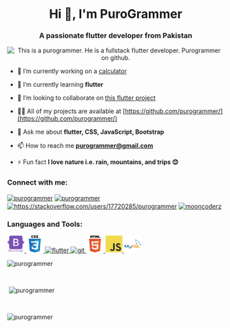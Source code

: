 <h1 align="center">Hi 👋, I'm PuroGrammer</h1>
<h3 align="center">A passionate flutter developer from Pakistan</h3>

<p align="center"> <img src="https://blog.codemagic.io/uploads/covers/CM_Flutter-dev-profile_Header.png" alt="This is a purogrammer. He is a fullstack flutter developer. Purogrammer on github."  height="350"/> </p>

<!-- <p align="left"> <a href="https://twitter.com/purogrammer" target="blank"><img src="https://img.shields.io/twitter/follow/purogrammer?logo=twitter&style=for-the-badge" alt="purogrammer" /></a> </p> -->

- 🔭 I’m currently working on a [calculator](https://github.com/purogrammer/flutter_calculator)

- 🌱 I’m currently learning **flutter**

- 👯 I’m looking to collaborate on [this flutter project](https://github.com/purogrammer/flutter_calculator)

- 👨‍💻 All of my projects are available at [https://github.com/purogrammer/](https://github.com/purogrammer/)

- 💬 Ask me about **flutter, CSS, JavaScript, Bootstrap**

- 📫 How to reach me **purogrammer@gmail.com**

- ⚡ Fun fact **I love nature i.e. rain, mountains, and trips 😊**

<h3 align="left">Connect with me:</h3>
<p align="left">
<a href="https://twitter.com/purogrammer" target="blank"><img align="center" src="https://raw.githubusercontent.com/rahuldkjain/github-profile-readme-generator/master/src/images/icons/Social/twitter.svg" alt="purogrammer" height="30" width="40" /></a>
<a href="https://linkedin.com/in/purogrammer" target="blank"><img align="center" src="https://raw.githubusercontent.com/rahuldkjain/github-profile-readme-generator/master/src/images/icons/Social/linked-in-alt.svg" alt="purogrammer" height="30" width="40" /></a>
<a href="https://stackoverflow.com/users/https://stackoverflow.com/users/17720285/purogrammer" target="blank"><img align="center" src="https://raw.githubusercontent.com/rahuldkjain/github-profile-readme-generator/master/src/images/icons/Social/stack-overflow.svg" alt="https://stackoverflow.com/users/17720285/purogrammer" height="30" width="40" /></a>
<a href="https://fb.com/mooncoderz" target="blank"><img align="center" src="https://raw.githubusercontent.com/rahuldkjain/github-profile-readme-generator/master/src/images/icons/Social/facebook.svg" alt="mooncoderz" height="30" width="40" /></a>
</p>

<h3 align="left">Languages and Tools:</h3>
<p align="left"> <a href="https://getbootstrap.com" target="_blank" rel="noreferrer"> <img src="https://raw.githubusercontent.com/devicons/devicon/master/icons/bootstrap/bootstrap-plain-wordmark.svg" alt="bootstrap" width="40" height="40"/> </a> <a href="https://www.w3schools.com/css/" target="_blank" rel="noreferrer"> <img src="https://raw.githubusercontent.com/devicons/devicon/master/icons/css3/css3-original-wordmark.svg" alt="css3" width="40" height="40"/> </a> <a href="https://flutter.dev" target="_blank" rel="noreferrer"> <img src="https://www.vectorlogo.zone/logos/flutterio/flutterio-icon.svg" alt="flutter" width="40" height="40"/> </a> <a href="https://git-scm.com/" target="_blank" rel="noreferrer"> <img src="https://www.vectorlogo.zone/logos/git-scm/git-scm-icon.svg" alt="git" width="40" height="40"/> </a> <a href="https://www.w3.org/html/" target="_blank" rel="noreferrer"> <img src="https://raw.githubusercontent.com/devicons/devicon/master/icons/html5/html5-original-wordmark.svg" alt="html5" width="40" height="40"/> </a> <a href="https://developer.mozilla.org/en-US/docs/Web/JavaScript" target="_blank" rel="noreferrer"> <img src="https://raw.githubusercontent.com/devicons/devicon/master/icons/javascript/javascript-original.svg" alt="javascript" width="40" height="40"/> </a> <a href="https://www.mysql.com/" target="_blank" rel="noreferrer"> <img src="https://raw.githubusercontent.com/devicons/devicon/master/icons/mysql/mysql-original-wordmark.svg" alt="mysql" width="40" height="40"/> </a> </p>

<p><img src="https://github-readme-stats.vercel.app/api/top-langs?username=purogrammer&show_icons=true&locale=en&layout=compact" alt="purogrammer" /></p>
<br />
<p>&nbsp;<img src="https://github-readme-stats.vercel.app/api?username=purogrammer&show_icons=true&locale=en" alt="purogrammer" /></p>
<br/>
<p><img src="https://github-readme-streak-stats.herokuapp.com/?user=purogrammer&" alt="purogrammer" /></p>
